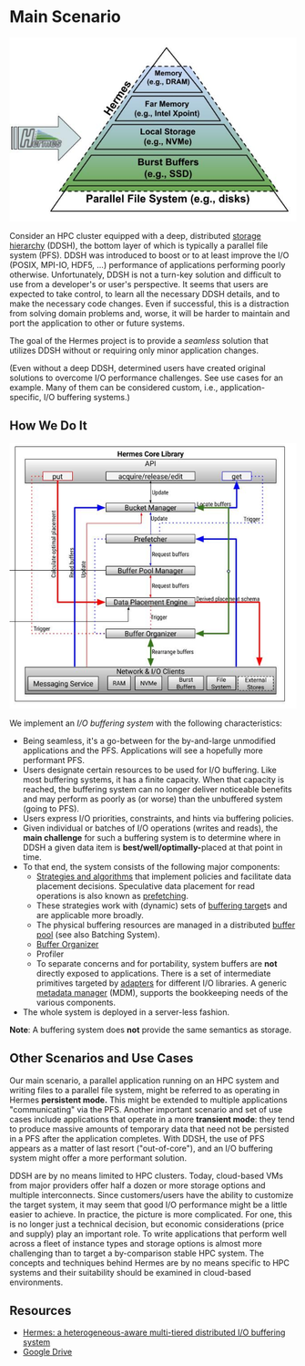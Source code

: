 # Main Scenario

![Deep Distributed Storage Hierarchy (DDSH)](images/Hermes_hierachy.jpg)

Consider an HPC cluster equipped with a deep, distributed [storage
hierarchy](06-components/10-examples.md) (DDSH), the bottom layer of
which is typically a parallel file system (PFS). DDSH was introduced to
boost or to at least improve the I/O (POSIX, MPI-IO, HDF5, ...)
performance of applications performing poorly otherwise. Unfortunately,
DDSH is not a turn-key solution and difficult to use from a developer's or user's
perspective. It seems that users are expected to
take control, to learn all the necessary DDSH details, and to make the
necessary code changes. Even if successful, this is a distraction from
solving domain problems and, worse, it will be harder to maintain and
port the application to other or future systems.

The goal of the Hermes project is to provide a _seamless_ solution that
utilizes DDSH without or requiring only minor application changes.

(Even without a deep DDSH, determined users have created original
solutions to overcome I/O performance challenges. See use cases for an example. Many of them can be
considered custom, i.e., application-specific, I/O buffering systems.)

## How We Do It

![Hermes Core](images/Hermes_Core_Lib_internals.jpg)

We implement an _I/O buffering system_
with the following characteristics:

- Being seamless, it's a go-between for the by-and-large unmodified
  applications and the PFS. Applications will see a hopefully more
  performant PFS.
- Users designate certain resources to be used for I/O buffering. Like
  most buffering systems, it has a finite capacity. When that capacity
  is reached, the buffering system can no longer deliver noticeable
  benefits and may perform as poorly as (or worse) than the unbuffered
  system (going to PFS).
- Users express I/O priorities, constraints, and hints via buffering policies.
- Given individual or batches of I/O operations (writes and reads),
  the **main challenge** for such a buffering system is to determine
  where in DDSH a given data item is <b>best/well/optimally-</b>placed at
  that point in time.
- To that end, the system consists of the following major components:
  - [Strategies and algorithms](06-components/04-data-placement.md) that
    implement policies and facilitate
    data placement decisions. Speculative data
    placement for read operations is also known as
    [prefetching](06-components/09-prefetcher.md).
  - These strategies work with (dynamic) sets of [buffering
    target](06-components/03-buffering-target.md)s and are applicable more
    broadly.
  - The physical buffering resources are managed in a distributed
    [buffer pool](06-components/02-buffer-pool.md) (see also Batching
    System).
  - [Buffer Organizer](06-components/01-buffer-organizer.md)
  - Profiler
  - To separate concerns and for portability, system buffers are
    **not** directly exposed to applications. There is a set of
    intermediate primitives targeted by
    [adapters](07-adapters.md) for different I/O libraries. A
    generic [metadata manager](06-components/08-distributed-metadata.md) (MDM),
    supports the bookkeeping needs of the various components.
- The whole system is deployed in a server-less fashion.

**Note**: A buffering system does **not** provide the same semantics as
storage.

## Other Scenarios and Use Cases

Our main scenario, a parallel application running on an HPC system and
writing files to a parallel file system, might be referred to as
operating in Hermes **persistent mode.** This might be extended to
multiple applications "communicating" via the PFS. Another important
scenario and set of use cases include applications that operate in a
more **transient mode**: they tend to produce massive amounts of
temporary data that need not be persisted in a PFS after the application
completes. With DDSH, the use of PFS appears as a matter of last resort
("out-of-core"), and an I/O buffering system might offer a more
performant solution.

DDSH are by no means limited to HPC clusters. Today, cloud-based VMs
from major providers offer half a dozen or more storage options and
multiple interconnects. Since customers/users have the ability to
customize the target system, it may seem that good I/O performance might
be a little easier to achieve. In practice, the picture is more
complicated. For one, this is no longer just a technical decision, but
economic considerations (price and supply) play an important role. To
write applications that perform well across a fleet of instance types
and storage options is almost more challenging than to target a
by-comparison stable HPC system. The concepts and techniques behind
Hermes are by no means specific to HPC systems and their suitability
should be examined in cloud-based environments.

## Resources

- [Hermes: a heterogeneous-aware multi-tiered distributed I/O
  buffering system](https://par.nsf.gov/servlets/purl/10063843)
- [Google
  Drive](https://drive.google.com/drive/u/0/folders/0ALuH0a_m3nGWUk9PVA)

